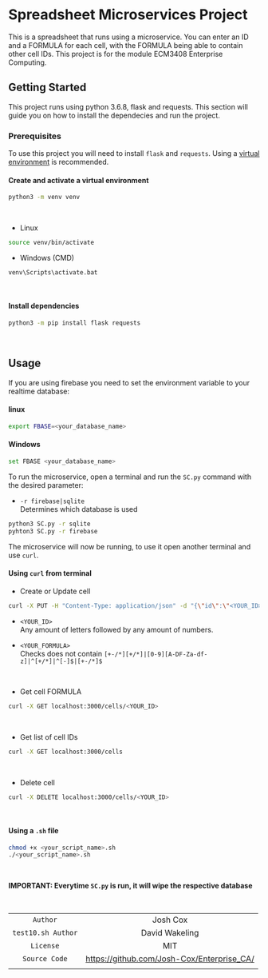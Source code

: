 # Spreadsheet Microservices Project

This is a spreadsheet that runs using a microservice. You can enter an ID and a FORMULA for each cell, with the FORMULA being able to contain other cell IDs. This project is for the module ECM3408 Enterprise Computing.

## Getting Started

This project runs using python 3.6.8, flask and requests. This section will guide you on how to install the dependecies and run the project.

### Prerequisites

To use this project you will need to install `flask` and `requests`.
Using a [virtual environment](https://docs.python.org/3/library/venv.html) is recommended.

#### Create and activate a virtual environment

```sh
python3 -m venv venv
```

<br>

- Linux

```sh
source venv/bin/activate
```

- Windows (CMD)

```sh
venv\Scripts\activate.bat
```

<br>

#### Install dependencies

```sh
python3 -m pip install flask requests
```

<br>

## Usage

If you are using firebase you need to set the environment variable to your realtime database:

#### linux

```sh
export FBASE=<your_database_name>
```

#### Windows

```sh
set FBASE <your_database_name>
```

To run the microservice, open a terminal and run the `SC.py` command with the desired parameter:

- `-r firebase|sqlite`\
  Determines which database is used

```sh
python3 SC.py -r sqlite
pyhton3 SC.py -r firebase
```

The microservice will now be running, to use it open another terminal and use `curl`.

#### Using `curl` from terminal

- Create or Update cell

```sh
curl -X PUT -H "Content-Type: application/json" -d "{\"id\":\"<YOUR_ID>\",\"formula\":\"<YOUR_FORMULA>\"}" localhost:3000/cells/<YOUR_ID>
```

- `<YOUR_ID>`\
   Any amount of letters followed by any amount of numbers.

- `<YOUR_FORMULA>`\
   Checks does not contain `[+-/*][+/*]|[0-9][A-DF-Za-df-z]|^[+/*]|^[-]$|[+-/*]$`

<br>

- Get cell FORMULA

```sh
curl -X GET localhost:3000/cells/<YOUR_ID>
```

<br>

- Get list of cell IDs

```sh
curl -X GET localhost:3000/cells
```

<br>

- Delete cell

```sh
curl -X DELETE localhost:3000/cells/<YOUR_ID>
```

<br>

#### Using a `.sh` file

```sh
chmod +x <your_script_name>.sh
./<your_script_name>.sh
```

<br>

**IMPORTANT: Everytime `SC.py` is run, it will wipe the respective database**

<br>

|                    |                                            |
| :----------------: | :----------------------------------------: |
|      `Author`      |                  Josh Cox                  |
| `test10.sh Author` |               David Wakeling               |
|     `License`      |                    MIT                     |
|   `Source Code`    | https://github.com/Josh-Cox/Enterprise_CA/ |
|                    |                                            |

